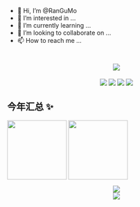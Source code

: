 - 👋 Hi, I’m @RanGuMo 
- 👀 I’m interested in ...
- 🌱 I’m currently learning ...
- 💞️ I’m looking to collaborate on ...
- 📫 How to reach me ...

<!---
18269269032/18269269032 is a ✨ special ✨ repository because its `README.md` (this file) appears on your GitHub profile.
You can click the Preview link to take a look at your changes.
--->
<h1 align="center"> <a href="https://rangumo.github.io/"> <img src="https://readme-typing-svg.herokuapp.com/?lines=墨苒孤同学祝您今天生活愉快!&center=true&size=27"> </a> </h1>
<div align="center"> <span> <img src="https://img.shields.io/badge/-HTML5-E34F26?style=flat-square&logo=html5&logoColor=white" /> <img src="https://img.shields.io/badge/-CSS3-1572B6?style=flat-square&logo=css3" /> <img src="https://img.shields.io/badge/-JavaScript-oringe?style=flat-square&logo=javascript" /> </span>
<img src="https://visitor-badge.glitch.me/badge?page_id=RanGuMo" /> </div>



## 今年汇总 ✨



<img align="center" height="137px" src="https://github-readme-stats.vercel.app/api?username=RanGuMo&hide_title=true&hide_border=true&show_icons=true&include_all_commits=true&line_height=21&bg_color=0,EC6C6C,FFD479,FFFC79,73FA79&theme=graywhite&locale=cn" />   <img align="center" height="137px" src="https://github-readme-stats.vercel.app/api/top-langs/?username=RanGuMo&hide_title=true&hide_border=true&layout=compact&bg_color=0,73FA79,73FDFF,D783FF&theme=graywhite&locale=cn" />



<div align="center"> <img src="https://github-readme-streak-stats.herokuapp.com/?user=RanGuMo" /> </div>

<div align="center">
  <img  src="https://github-profile-trophy.vercel.app/?username=RanGuMo&theme=gruvbox&row=1&column=7&no-frame=true&no-bg=true" />
</div>


